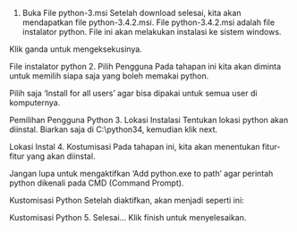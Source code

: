 1. Buka File python-3.msi
Setelah download selesai, kita akan mendapatkan file python-3.4.2.msi. File python-3.4.2.msi adalah file instalator python. File ini akan melakukan instalasi ke sistem windows.

Klik ganda untuk mengeksekusinya.

File instalator python
2. Pilih Pengguna
Pada tahapan ini kita akan diminta untuk memilih siapa saja yang boleh memakai python.

Pilih saja ‘Install for all users’ agar bisa dipakai untuk semua user di komputernya.

Pemilihan Pengguna Python
3. Lokasi Instalasi
Tentukan lokasi python akan diinstal. Biarkan saja di C:\python34\, kemudian klik next.

Lokasi Instal
4. Kostumisasi
Pada tahapan ini, kita akan menentukan fitur-fitur yang akan diinstal.

Jangan lupa untuk mengaktifkan ‘Add python.exe to path’ agar perintah python dikenali pada CMD (Command Prompt).

Kustomisasi Python
Setelah diaktifkan, akan menjadi seperti ini:

Kustomisasi Python
5. Selesai…
Klik finish untuk menyelesaikan.

